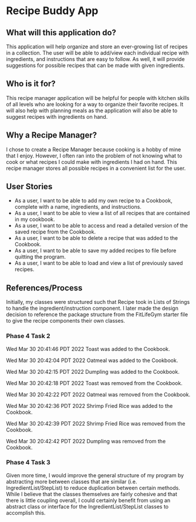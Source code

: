 # Recipe Buddy App 

## What will this application do?

This application will help organize and store an ever-growing 
list of recipes in a collection. The user will be able to add/view
each individual recipe with ingredients, and instructions that are easy to follow.
As well, it will provide suggestions for possible recipes that can be made with given ingredients.

## Who is it for?

This recipe manager application will be helpful for people with kitchen skills of all
levels who are looking for a way to organize their favorite recipes. It will
also help with planning meals as the application will also be able to 
suggest recipes with ingredients on hand.


## Why a Recipe Manager?

I chose to create a Recipe Manager because cooking is a hobby of mine that I enjoy.
However, I often ran into the problem of not knowing what to cook
or what recipes I could make with ingredients I had on hand. This recipe manager stores all 
possible recipes in a convenient list for the user.

## User Stories

- As a user, I want to be able to add my own recipe to a Cookbook, complete with a name, ingredients, and instructions.
- As a user, I want to be able to view a list of all  recipes that are contained in my cookbook. 
- As a user, I want to be able to access and read a detailed version of the saved recipe from the Cookbook.
- As a user, I want to be able to delete a recipe that was added to the Cookbook.
- As a user, I want to be able to save my added recipes to file before quitting the program.
- As a user, I want to be able to load and view a list of previously saved recipes.


## References/Process
 
Initially, my classes were structured such that Recipe took in Lists of 
Strings to handle the ingredient/instruction component. I later made the design
decision to reference the package structure from the FitLifeGym starter file to give the
recipe components their own classes.

### Phase 4 Task 2
Wed Mar 30 20:41:46 PDT 2022
Toast was added to the Cookbook.

Wed Mar 30 20:42:04 PDT 2022
Oatmeal was added to the Cookbook.

Wed Mar 30 20:42:15 PDT 2022
Dumpling was added to the Cookbook.

Wed Mar 30 20:42:18 PDT 2022
Toast was removed from the Cookbook.

Wed Mar 30 20:42:22 PDT 2022
Oatmeal was removed from the Cookbook.

Wed Mar 30 20:42:36 PDT 2022
Shrimp Fried Rice was added to the Cookbook.

Wed Mar 30 20:42:39 PDT 2022
Shrimp Fried Rice was removed from the Cookbook.

Wed Mar 30 20:42:42 PDT 2022
Dumpling was removed from the Cookbook.


### Phase 4 Task 3
Given more time, I would improve the general structure of my
program by abstracting more between classes that are similar (i.e. IngredientList/StepList) to reduce duplication 
between certain methods. While I believe that the classes themselves are fairly cohesive and that there is little coupling
overall, I could certainly benefit from using an abstract class or interface for the IngredientList/StepList classes to accomplish this.
